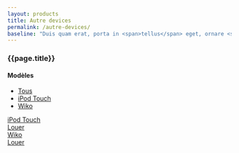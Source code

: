 ```yaml
---
layout: products
title: Autre devices
permalink: /autre-devices/
baseline: "Duis quam erat, porta in <span>tellus</span> eget, ornare <span>hendrerit</span> nulla.<br>Quisque <span>pretium</span> enim quis justo <span>vehicula</span> congue."
---
```


<div class="container">
    <div class="row">
        <div class="col-md-3 hidden-sm hidden-xs">
          <div class="ec-filters-menu">
            <h3 class="section-title no-margin-top">{{page.title}}</h3>
            <h4>Modèles</h4>
            <ul>
              <li><a href="javascript:void(0);" class="filter" data-filter="all">Tous</a></li>
              <li><a href="javascript:void(0);" class="filter" data-filter=".category-ipod-touch">iPod Touch</a></li>
              <li><a href="javascript:void(0);" class="filter" data-filter=".category-wiko">Wiko</a></li>
            </ul>
          </div>
        </div>
        <div class="col-md-9">
            <div class="row" id="Container">
                <div class="col-sm-4 mix category-ipod-touch" data-price="64900" data-date="20130521" data-popularity="3">
                    <div class="ec-box">
                        <div class="ec-box-header"><a href="#">iPod Touch</a></div>
                        <a href="#"><img src="{{ '/img/demo/e_img01.jpg' | prepend: site.baseurl }}" alt=""></a>
                        <div class="ec-box-footer text-center">
                            <a href="#" class="btn btn-ar btn-primary btn-sm"><i class="fa fa-shopping-cart"></i> Louer</a>
                        </div>
                    </div>
                </div>
                <div class="col-sm-4 mix category-wiko" data-price="4999" data-date="20130421" data-popularity="8">
                    <div class="ec-box">
                        <div class="ec-box-header"><a href="#">Wiko</a></div>
                        <a href="#"><img src="{{ '/img/demo/e_img02.jpg' | prepend: site.baseurl }}" alt=""></a>
                        <div class="ec-box-footer text-center">
                            <a href="#" class="btn btn-ar btn-primary btn-sm"><i class="fa fa-shopping-cart"></i> Louer</a>
                        </div>
                    </div>
                </div>
            </div>
        </div>
    </div>
</div> <!-- container -->